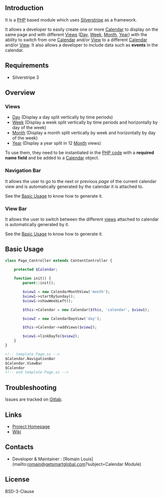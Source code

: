 ## Introduction

It is a [PHP](http://php.net) based module which uses [Silverstripe](http://www.silverstripe.org) as a framework.

It allows a developer to easily create one or more [Calendar](/code/Calendar.php) to display on the same page and with different [Views](#views) ([Day](/code/views/CalendarDayView.php), [Week](/code/views/CalendarWeekView.php), [Month](/code/views/CalendarMonthView.php), [Year](/code/views/CalendarYearView.php)) with the ability to switch from one [Calendar](/code/Calendar.php) and/or [View](#views) to a different [Calendar](/code/Calendar.php) and/or [View](#views).
It also allows a developer to include data such as **events** in the calendar.

## Requirements

* Silverstripe 3

## Overview

### Views

* [Day](/code/views/CalendarDayView.php) (Display a day split vertically by time periods)
* [Week](/code/views/CalendarWeekView.php) (Display a week split vertically by time periods and horizontally by day of the week)
* [Month](/code/views/CalendarMonthView.php) (Display a month split vertically by week and horizontally by day of the week)
* [Year](/code/views/CalendarYearView.php) (Display a year split in 12 [Month](/code/views/CalendarMonthView.php) views)

To use them, they need to be instantiated in the [PHP code](#basic-usage) with a **required name field** and be added to a [Calendar](/code/Calendar.php) object.

### Navigation Bar

It allows the user to go to the next or previous *page* of the current calendar view and is automatically generated by the calendar it is attached to.

See the [Basic Usage](#basic-usage) to know how to generate it.

### View Bar

It allows the user to switch between the different [views](#views) attached to calendar is automatically generated by it.

See the [Basic Usage](#basic-usage) to know how to generate it.

## Basic Usage

```php
class Page_Controller extends ContentController {
	
	protected $Calendar;

	function init() {
		parent::init();

		$view1 = new CalendarMonthView('month');
		$view1->startBySunday();
		$view1->showWeekLeft();

		$this->Calendar = new Calendar($this, 'calendar', $view1);

		$view2 = new CalendarDayView('day');

		$this->Calendar->addViews($view2);

		$view1->linkDayTo($view2);
	}
}
```

```html
<!-- template Page.ss -->
$Calendar.NavigationBar
$Calendar.ViewBar
$Calendar
<!-- end template Page.ss -->
```

## Troubleshooting

Issues are tracked on [Gitlab](https://gitlab.com/romain.louis/silverstripe-calendar/issues).

## Links

* [Project Homepage](https://gitlab.com/romain.louis/silverstripe-calendar)
* [Wiki](https://gitlab.com/romain.louis/silverstripe-calendar/wikis/home)

## Contacts

* Developer & Maintainer : [Romain Louis](mailto:romain@getsmartglobal.com?subject=Calendar Module)

## License

BSD-3-Clause
